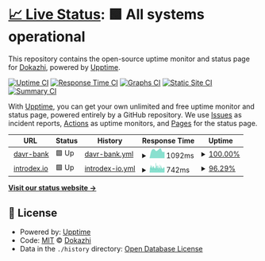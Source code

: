 # [📈 Live Status](https://dokazhi.github.io/dkz-uptime): <!--live status--> **🟩 All systems operational**

This repository contains the open-source uptime monitor and status page for [Dokazhi](https://dokazhi.github.io/dkz-uptime), powered by [Upptime](https://github.com/upptime/upptime).

[![Uptime CI](https://github.com/dokazhi/dkz-uptime/workflows/Uptime%20CI/badge.svg)](https://github.com/dokazhi/dkz-uptime/actions?query=workflow%3A%22Uptime+CI%22)
[![Response Time CI](https://github.com/dokazhi/dkz-uptime/workflows/Response%20Time%20CI/badge.svg)](https://github.com/dokazhi/dkz-uptime/actions?query=workflow%3A%22Response+Time+CI%22)
[![Graphs CI](https://github.com/dokazhi/dkz-uptime/workflows/Graphs%20CI/badge.svg)](https://github.com/dokazhi/dkz-uptime/actions?query=workflow%3A%22Graphs+CI%22)
[![Static Site CI](https://github.com/dokazhi/dkz-uptime/workflows/Static%20Site%20CI/badge.svg)](https://github.com/dokazhi/dkz-uptime/actions?query=workflow%3A%22Static+Site+CI%22)
[![Summary CI](https://github.com/dokazhi/dkz-uptime/workflows/Summary%20CI/badge.svg)](https://github.com/dokazhi/dkz-uptime/actions?query=workflow%3A%22Summary+CI%22)

With [Upptime](https://upptime.js.org), you can get your own unlimited and free uptime monitor and status page, powered entirely by a GitHub repository. We use [Issues](https://github.com/dokazhi/dkz-uptime/issues) as incident reports, [Actions](https://github.com/dokazhi/dkz-uptime/actions) as uptime monitors, and [Pages](https://dokazhi.github.io/dkz-uptime) for the status page.

<!--start: status pages-->
<!-- This summary is generated by Upptime (https://github.com/upptime/upptime) -->
<!-- Do not edit this manually, your changes will be overwritten -->
<!-- prettier-ignore -->
| URL | Status | History | Response Time | Uptime |
| --- | ------ | ------- | ------------- | ------ |
| <img alt="" src="https://icons.duckduckgo.com/ip3/davr-bank.akhter.dev.ico" height="13"> [davr-bank](https://davr-bank.akhter.dev/ru) | 🟩 Up | [davr-bank.yml](https://github.com/dokazhi/dkz-uptime/commits/HEAD/history/davr-bank.yml) | <details><summary><img alt="Response time graph" src="./graphs/davr-bank/response-time-week.png" height="20"> 1092ms</summary><br><a href="https://dokazhi.github.io/dkz-uptime/history/davr-bank"><img alt="Response time 804" src="https://img.shields.io/endpoint?url=https%3A%2F%2Fraw.githubusercontent.com%2Fdokazhi%2Fdkz-uptime%2FHEAD%2Fapi%2Fdavr-bank%2Fresponse-time.json"></a><br><a href="https://dokazhi.github.io/dkz-uptime/history/davr-bank"><img alt="24-hour response time 872" src="https://img.shields.io/endpoint?url=https%3A%2F%2Fraw.githubusercontent.com%2Fdokazhi%2Fdkz-uptime%2FHEAD%2Fapi%2Fdavr-bank%2Fresponse-time-day.json"></a><br><a href="https://dokazhi.github.io/dkz-uptime/history/davr-bank"><img alt="7-day response time 1092" src="https://img.shields.io/endpoint?url=https%3A%2F%2Fraw.githubusercontent.com%2Fdokazhi%2Fdkz-uptime%2FHEAD%2Fapi%2Fdavr-bank%2Fresponse-time-week.json"></a><br><a href="https://dokazhi.github.io/dkz-uptime/history/davr-bank"><img alt="30-day response time 885" src="https://img.shields.io/endpoint?url=https%3A%2F%2Fraw.githubusercontent.com%2Fdokazhi%2Fdkz-uptime%2FHEAD%2Fapi%2Fdavr-bank%2Fresponse-time-month.json"></a><br><a href="https://dokazhi.github.io/dkz-uptime/history/davr-bank"><img alt="1-year response time 804" src="https://img.shields.io/endpoint?url=https%3A%2F%2Fraw.githubusercontent.com%2Fdokazhi%2Fdkz-uptime%2FHEAD%2Fapi%2Fdavr-bank%2Fresponse-time-year.json"></a></details> | <details><summary><a href="https://dokazhi.github.io/dkz-uptime/history/davr-bank">100.00%</a></summary><a href="https://dokazhi.github.io/dkz-uptime/history/davr-bank"><img alt="All-time uptime 100.00%" src="https://img.shields.io/endpoint?url=https%3A%2F%2Fraw.githubusercontent.com%2Fdokazhi%2Fdkz-uptime%2FHEAD%2Fapi%2Fdavr-bank%2Fuptime.json"></a><br><a href="https://dokazhi.github.io/dkz-uptime/history/davr-bank"><img alt="24-hour uptime 100.00%" src="https://img.shields.io/endpoint?url=https%3A%2F%2Fraw.githubusercontent.com%2Fdokazhi%2Fdkz-uptime%2FHEAD%2Fapi%2Fdavr-bank%2Fuptime-day.json"></a><br><a href="https://dokazhi.github.io/dkz-uptime/history/davr-bank"><img alt="7-day uptime 100.00%" src="https://img.shields.io/endpoint?url=https%3A%2F%2Fraw.githubusercontent.com%2Fdokazhi%2Fdkz-uptime%2FHEAD%2Fapi%2Fdavr-bank%2Fuptime-week.json"></a><br><a href="https://dokazhi.github.io/dkz-uptime/history/davr-bank"><img alt="30-day uptime 100.00%" src="https://img.shields.io/endpoint?url=https%3A%2F%2Fraw.githubusercontent.com%2Fdokazhi%2Fdkz-uptime%2FHEAD%2Fapi%2Fdavr-bank%2Fuptime-month.json"></a><br><a href="https://dokazhi.github.io/dkz-uptime/history/davr-bank"><img alt="1-year uptime 100.00%" src="https://img.shields.io/endpoint?url=https%3A%2F%2Fraw.githubusercontent.com%2Fdokazhi%2Fdkz-uptime%2FHEAD%2Fapi%2Fdavr-bank%2Fuptime-year.json"></a></details>
| <img alt="" src="https://icons.duckduckgo.com/ip3/introdex.io.ico" height="13"> [introdex.io](https://introdex.io) | 🟩 Up | [introdex-io.yml](https://github.com/dokazhi/dkz-uptime/commits/HEAD/history/introdex-io.yml) | <details><summary><img alt="Response time graph" src="./graphs/introdex-io/response-time-week.png" height="20"> 742ms</summary><br><a href="https://dokazhi.github.io/dkz-uptime/history/introdex-io"><img alt="Response time 717" src="https://img.shields.io/endpoint?url=https%3A%2F%2Fraw.githubusercontent.com%2Fdokazhi%2Fdkz-uptime%2FHEAD%2Fapi%2Fintrodex-io%2Fresponse-time.json"></a><br><a href="https://dokazhi.github.io/dkz-uptime/history/introdex-io"><img alt="24-hour response time 802" src="https://img.shields.io/endpoint?url=https%3A%2F%2Fraw.githubusercontent.com%2Fdokazhi%2Fdkz-uptime%2FHEAD%2Fapi%2Fintrodex-io%2Fresponse-time-day.json"></a><br><a href="https://dokazhi.github.io/dkz-uptime/history/introdex-io"><img alt="7-day response time 742" src="https://img.shields.io/endpoint?url=https%3A%2F%2Fraw.githubusercontent.com%2Fdokazhi%2Fdkz-uptime%2FHEAD%2Fapi%2Fintrodex-io%2Fresponse-time-week.json"></a><br><a href="https://dokazhi.github.io/dkz-uptime/history/introdex-io"><img alt="30-day response time 729" src="https://img.shields.io/endpoint?url=https%3A%2F%2Fraw.githubusercontent.com%2Fdokazhi%2Fdkz-uptime%2FHEAD%2Fapi%2Fintrodex-io%2Fresponse-time-month.json"></a><br><a href="https://dokazhi.github.io/dkz-uptime/history/introdex-io"><img alt="1-year response time 717" src="https://img.shields.io/endpoint?url=https%3A%2F%2Fraw.githubusercontent.com%2Fdokazhi%2Fdkz-uptime%2FHEAD%2Fapi%2Fintrodex-io%2Fresponse-time-year.json"></a></details> | <details><summary><a href="https://dokazhi.github.io/dkz-uptime/history/introdex-io">96.29%</a></summary><a href="https://dokazhi.github.io/dkz-uptime/history/introdex-io"><img alt="All-time uptime 98.73%" src="https://img.shields.io/endpoint?url=https%3A%2F%2Fraw.githubusercontent.com%2Fdokazhi%2Fdkz-uptime%2FHEAD%2Fapi%2Fintrodex-io%2Fuptime.json"></a><br><a href="https://dokazhi.github.io/dkz-uptime/history/introdex-io"><img alt="24-hour uptime 99.39%" src="https://img.shields.io/endpoint?url=https%3A%2F%2Fraw.githubusercontent.com%2Fdokazhi%2Fdkz-uptime%2FHEAD%2Fapi%2Fintrodex-io%2Fuptime-day.json"></a><br><a href="https://dokazhi.github.io/dkz-uptime/history/introdex-io"><img alt="7-day uptime 96.29%" src="https://img.shields.io/endpoint?url=https%3A%2F%2Fraw.githubusercontent.com%2Fdokazhi%2Fdkz-uptime%2FHEAD%2Fapi%2Fintrodex-io%2Fuptime-week.json"></a><br><a href="https://dokazhi.github.io/dkz-uptime/history/introdex-io"><img alt="30-day uptime 98.29%" src="https://img.shields.io/endpoint?url=https%3A%2F%2Fraw.githubusercontent.com%2Fdokazhi%2Fdkz-uptime%2FHEAD%2Fapi%2Fintrodex-io%2Fuptime-month.json"></a><br><a href="https://dokazhi.github.io/dkz-uptime/history/introdex-io"><img alt="1-year uptime 98.73%" src="https://img.shields.io/endpoint?url=https%3A%2F%2Fraw.githubusercontent.com%2Fdokazhi%2Fdkz-uptime%2FHEAD%2Fapi%2Fintrodex-io%2Fuptime-year.json"></a></details>

<!--end: status pages-->

[**Visit our status website →**](https://dokazhi.github.io/dkz-uptime)

## 📄 License

- Powered by: [Upptime](https://github.com/upptime/upptime)
- Code: [MIT](./LICENSE) © [Dokazhi](https://dokazhi.github.io/dkz-uptime)
- Data in the `./history` directory: [Open Database License](https://opendatacommons.org/licenses/odbl/1-0/)

